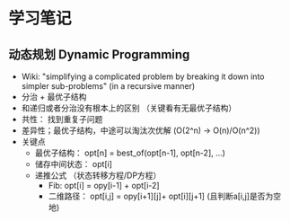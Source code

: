 # 学习笔记

## 动态规划 Dynamic Programming
- Wiki: "simplifying a complicated problem by breaking it down into simpler sub-problems"  (in a recursive manner)
- 分治 + 最优子结构
- 和递归或者分治没有根本上的区别 （关键看有无最优子结构）
- 共性： 找到重复子问题
- 差异性；最优子结构，中途可以淘汰次优解 (O(2^n) -> O(n)/O(n^2))
- 关键点
    - 最优子结构： opt[n] = best_of(opt[n-1], opt[n-2], ...)
    - 储存中间状态： opt[i]
    - 递推公式 （状态转移方程/DP方程）
        - Fib: opt[i] = opy[i-1] + opt[i-2]
        - 二维路径： opt[i,j] = opy[i+1][j]+ opt[i][j+1] (且判断a[i,j]是否为空地)